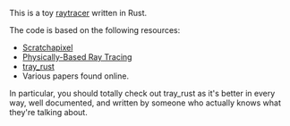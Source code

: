 This is a toy [raytracer](https://en.wikipedia.org/wiki/Ray_tracing_(graphics)) written in Rust.

The code is based on the following resources:
 * [Scratchapixel](http://www.scratchapixel.com)
 * [Physically-Based Ray Tracing](http://www.pbrt.org)
 * [tray_rust](http://github.com/TwinkleBear/tray_rust)
 * Various papers found online.

In particular, you should totally check out tray_rust as it's better in every
way, well documented, and written by someone who actually knows what they're
talking about.
